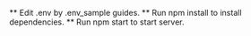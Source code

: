 ** Edit .env by .env_sample guides.
** Run npm install to install dependencies.
\*\* Run npm start to start server.
